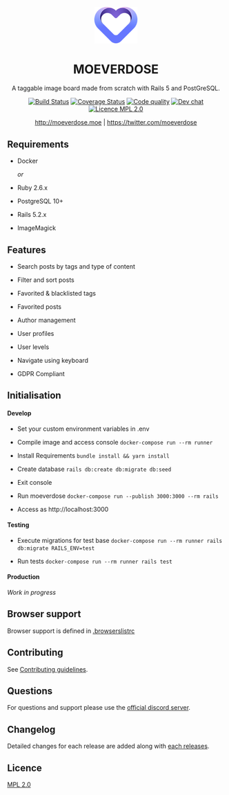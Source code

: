 <p align="center"><img width="100" src="https://github.com/eternialz/moeverdose/blob/master/public/images/logo-128.png?raw=true" alt="Moeverdose logo"></p>

<h1 align="center">MOEVERDOSE</h1>
<p align="center">A taggable image board made from scratch with Rails 5 and PostGreSQL.</p>
<p align="center">
    <a href="https://travis-ci.org/eternialz/moeverdose"><img src="https://travis-ci.org/eternialz/moeverdose.svg?branch=master" alt="Build Status"></a>
    <a href="https://codecov.io/gh/eternialz/moeverdose"><img src="https://codecov.io/gh/eternialz/moeverdose/branch/master/graph/badge.svg" alt="Coverage Status"></a>
    <a href="https://www.codefactor.io/repository/github/eternialz/moeverdose/"><img src="https://www.codefactor.io/repository/github/eternialz/moeverdose/badge" alt="Code quality"></a>
    <a href="https://discordapp.com/invite/xfCpyJY"><img src="https://discordapp.com/api/guilds/163371003366342657/widget.png?style=shield" alt="Dev chat"></a>
    <a href="https://opensource.org/licenses/MPL-2.0"><img src="https://img.shields.io/badge/License-MPL%202.0-brightgreen.svg" alt="Licence MPL 2.0"></a>
</p>

<p align="center">
<a href="http://moeverdose.moe">http://moeverdose.moe</a> | <a href="https://twitter.com/moeverdose">https://twitter.com/moeverdose</a>
</p>

## Requirements

- Docker

    *or*
    
- Ruby 2.6.x

- PostgreSQL 10+

- Rails 5.2.x

- ImageMagick

## Features

- Search posts by tags and type of content

- Filter and sort posts

- Favorited & blacklisted tags

- Favorited posts

- Author management

- User profiles

- User levels

- Navigate using keyboard

- GDPR Compliant

## Initialisation

#### Develop

- Set your custom environment variables in .env

- Compile image and access console `docker-compose run --rm runner`

- Install Requirements `bundle install && yarn install`

- Create database `rails db:create db:migrate db:seed`

- Exit console

- Run moeverdose `docker-compose run --publish 3000:3000 --rm rails`

- Access as http://localhost:3000

#### Testing

- Execute migrations for test base `docker-compose run --rm runner rails db:migrate RAILS_ENV=test`

- Run tests `docker-compose run --rm runner rails test`

#### Production

*Work in progress*

## Browser support

Browser support is defined in [.browserslistrc](https://github.com/eternialz/moeverdose/blob/develop/.browserslistrc)

## Contributing

See [Contributing guidelines](https://github.com/eternialz/moeverdose/blob/master/CONTRIBUTING.md).

## Questions

For questions and support please use the [official discord server](https://discordapp.com/invite/xfCpyJY).

## Changelog

Detailed changes for each release are added along with [each releases](https://github.com/eternialz/moeverdose/releases).

## Licence

[MPL 2.0](https://opensource.org/licenses/MPL-2.0)
